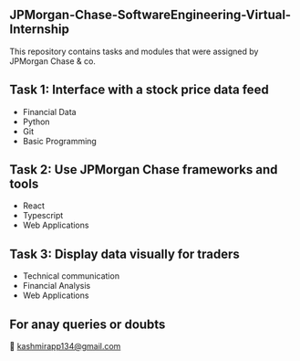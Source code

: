 ## JPMorgan-Chase-SoftwareEngineering-Virtual-Internship
This repository contains tasks and modules that were assigned by JPMorgan Chase &amp; co.

## Task 1: Interface with a stock price data feed
- Financial Data 
- Python
- Git
- Basic Programming
## Task 2: Use JPMorgan Chase frameworks and tools
- React
- Typescript
- Web Applications
## Task 3: Display data visually for traders
- Technical communication
- Financial Analysis
- Web Applications

## For anay queries or doubts
:email: kashmirapp134@gmail.com

 
  



